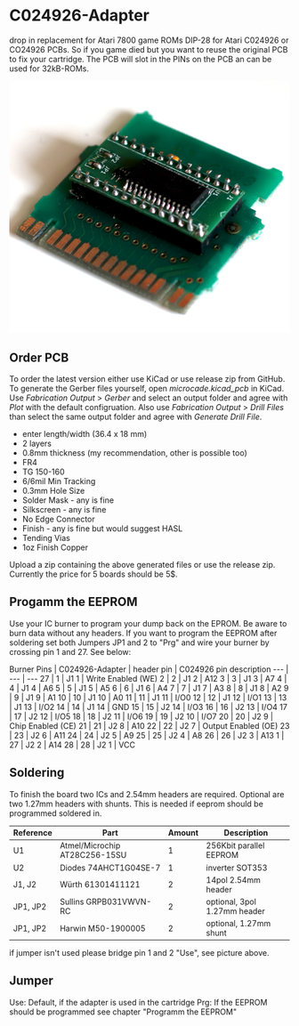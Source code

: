 # C024926-Adapter

drop in replacement for Atari 7800 game ROMs DIP-28 for Atari C024926 or CO24926 PCBs. So if you game died but you want to reuse the original PCB to fix your cartridge.
The PCB will slot in the PINs on the PCB an can be used for 32kB-ROMs.

![C024926-Adapter installed on an C024926-1 Rev. 1](<./C024926.jpg>)

## Order PCB
To order the latest version either use KiCad or use release zip from GitHub.
To generate the Gerber files yourself, open _microcade.kicad_pcb_ in KiCad. Use _Fabrication Output_ > _Gerber_ and select an output folder and agree with _Plot_ with the default configruation. Also use _Fabrication Output_ > _Drill Files_ than select the same output folder and agree with _Generate Drill File_.

- enter length/width (36.4 x 18 mm)
- 2 layers
- 0.8mm thickness (my recommendation, other is possible too)
- FR4
- TG 150-160
- 6/6mil Min Tracking
- 0.3mm Hole Size
- Solder Mask - any is fine
- Silkscreen - any is fine
- No Edge Connector
- Finish - any is fine but would suggest HASL
- Tending Vias
- 1oz Finish Copper

Upload a zip containing the above generated files or use the release zip. Currently the price for 5 boards should be 5$.

## Progamm the EEPROM

Use your IC burner to program your dump back on the EPROM. Be aware to burn data without any headers. If you want to program the EEPROM after soldering set both Jumpers JP1 and 2 to "Prg" and wire your burner by crossing pin 1 and 27. See below:

Burner Pins | C024926-Adapter | header pin | C024926 pin description
--- | --- | ---
27 | 1 | J1 1 | Write Enabled (WE)
2 | 2 | J1 2 | A12
3 | 3 | J1 3 | A7
4 | 4 | J1 4 | A6
5 | 5 | J1 5 | A5
6 | 6 | J1 6 | A4
7 | 7 | J1 7 | A3
8 | 8 | J1 8 | A2
9 | 9 | J1 9 | A1
10 | 10 | J1 10 | A0
11 | 11 | J1 11 | I/O0
12 | 12 | J1 12 | I/O1
13 | 13 | J1 13 | I/O2
14 | 14 | J1 14 | GND
15 | 15 | J2 14 | I/O3
16 | 16 | J2 13 | I/O4
17 | 17 | J2 12 | I/O5
18 | 18 | J2 11 | I/O6
19 | 19 | J2 10 | I/O7
20 | 20 | J2 9 | Chip Enabled (CE)
21 | 21 | J2 8 | A10
22 | 22 | J2 7 | Output Enabled (OE)
23 | 23 | J2 6 | A11
24 | 24 | J2 5 | A9
25 | 25 | J2 4 | A8
26 | 26 | J2 3 | A13
1 | 27 | J2 2 | A14
28 | 28 | J2 1 | VCC 

## Soldering

To finish the board two ICs and 2.54mm headers are required. Optional are two 1.27mm headers with shunts. This is needed if eeprom should be programmed soldered in.

Reference | Part | Amount | Description
--- | --- | --- | ---
U1 | Atmel/Microchip AT28C256-15SU | 1 | 256Kbit parallel EEPROM
U2 | Diodes 74AHCT1G04SE-7 | 1 | inverter SOT353
J1, J2 | Würth 61301411121 | 2 | 14pol 2.54mm header
JP1, JP2 | Sullins GRPB031VWVN-RC | 2 | optional, 3pol 1.27mm header
JP1, JP2 | Harwin M50-1900005 | 2 | optional, 1.27mm shunt

if jumper isn't used please bridge pin 1 and 2 "Use", see picture above.

## Jumper

Use: Default, if the adapter is used in the cartridge
Prg: If the EEPROM should be programmed see chapter "Programm the EEPROM"
